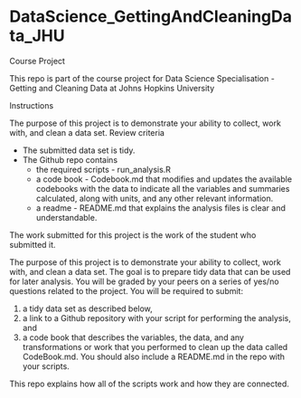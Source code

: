 # DataScience_GettingAndCleaningData_JHU
Course Project

This repo is part of the course project for Data Science Specialisation - Getting and Cleaning Data at Johns Hopkins University

Instructions

The purpose of this project is to demonstrate your ability to collect, work with, and clean a data set.
Review criteria 
- The submitted data set is tidy.
- The Github repo contains 
    - the required scripts - run_analysis.R
    - a code book          - Codebook.md
      that modifies and updates the available codebooks with the data to indicate all the variables and summaries calculated, 
      along with units, and any other relevant information.
    - a readme             - README.md 
      that explains the analysis files is clear and understandable.
      
The work submitted for this project is the work of the student who submitted it.
 
The purpose of this project is to demonstrate your ability to collect, work with, and clean a data set. 
The goal is to prepare tidy data that can be used for later analysis. 
You will be graded by your peers on a series of yes/no questions related to the project. 
You will be required to submit: 
1) a tidy data set as described below, 
2) a link to a Github repository with your script for performing the analysis, and 
3) a code book that describes the variables, the data, and any transformations or work that you performed to clean up the data 
   called CodeBook.md. 
You should also include a README.md in the repo with your scripts. 

This repo explains how all of the scripts work and how they are connected.

